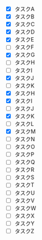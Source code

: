 - [x] タスクA
- [x] タスクB
- [x] タスクC
- [x] タスクD
- [x] タスクE
- [ ] タスクF
- [x] タスクG
- [ ] タスクH
- [ ] タスクI
- [x] タスクJ
- [ ] タスクK
- [x] タスクH
- [x] タスクI
- [ ] タスクJ
- [x] タスクK
- [ ] タスクL
- [x] タスクM
- [ ] タスクN
- [ ] タスクO
- [ ] タスクP
- [ ] タスクQ
- [ ] タスクR
- [ ] タスクS
- [ ] タスクT
- [ ] タスクU
- [ ] タスクV
- [ ] タスクW
- [ ] タスクX
- [ ] タスクY
- [ ] タスクZ
